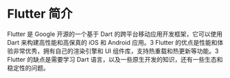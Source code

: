 # Flutter 简介

Flutter 是 Google 开源的一个基于 Dart 的跨平台移动应用开发框架，它可以使用 Dart 来构建高性能和高保真的 iOS 和 Android 应用。3 Flutter 的优点是性能和体验非常优秀，拥有自己的渲染引擎和 UI 组件库，支持热重载和热更新等功能。3 Flutter 的缺点是需要学习 Dart 语言，以及一些原生开发的知识，还有一些生态和稳定性的问题。
